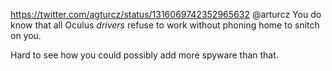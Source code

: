 https://twitter.com/agturcz/status/1316069742352965632 @arturcz You do know that all Oculus *drivers* refuse to work without phoning home to snitch on you.

Hard to see how you could possibly add more spyware than that.